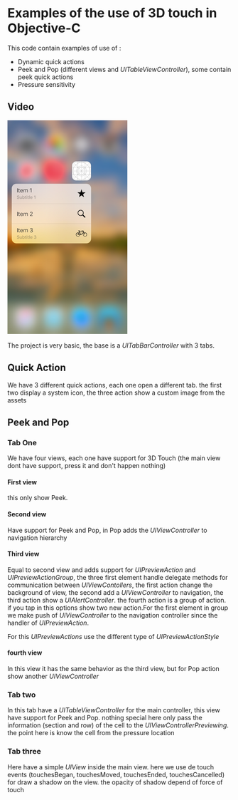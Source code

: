 # Examples of the use of 3D touch in Objective-C

This code contain examples of use of :

* Dynamic quick actions
* Peek and Pop (different views and *UITableViewController*), some contain peek quick actions
* Pressure sensitivity

## Video
[![Click or tap for watch the video](https://raw.githubusercontent.com/hunk/MediaDemo/master/Samples3D-ObjC/IMG_0792.PNG)](https://www.youtube.com/watch?v=Z1ZFbGimuYc)

The project is very basic, the base is a *UITabBarController* with 3 tabs.

## Quick Action

We have 3 different quick actions, each one open a different tab. the first two display a system icon, the three action show a custom image from the assets

## Peek and Pop

### Tab One
We have four views, each one have support for 3D Touch (the main view dont have support, press it and don't happen nothing)

#### First view
this only show Peek.

#### Second view 
Have support for Peek and Pop, in Pop adds the *UIViewController* to navigation hierarchy

#### Third view
Equal to second view and adds support for *UIPreviewAction* and *UIPreviewActionGroup*, the three first element handle delegate methods for communication between *UIViewContollers*, the first action change the background of view, the second add a *UIViewController* to navigation, the third action show a *UIAlertController*. the fourth action is a group of action. if you tap in this options show two new action.For the first element in group we make push of *UIViewController* to the navigation controller since the handler of *UIPreviewAction*.

For this *UIPreviewActions* use the different type of *UIPreviewActionStyle*

#### fourth view
In this view it has the same behavior as the third view, but for Pop action show another *UIViewController*

### Tab two

In this tab have a *UITableViewController* for the main controller, this view have support for Peek and Pop. nothing special here only pass the information (section and row) of the cell to the *UIViewControllerPreviewing*. the point here is know the cell from the pressure location

### Tab three

Here have a simple *UIView* inside the main view. here we use de touch events (touchesBegan, touchesMoved, touchesEnded, touchesCancelled) for draw a shadow on the view. the opacity of shadow depend of force of touch
